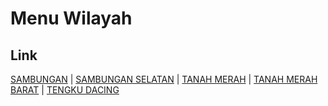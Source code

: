# Menu Wilayah

## Link

[SAMBUNGAN](https://github.com/gigit-pemilu/pemilu-2024-65-kalimantan-utara/tree/main/pileg-dpr/hitung-suara/sub/65-kalimantan-utara/sub/04-tana-tidung/sub/03-tana-lia/sub/2003-sambungan)
 | 
[SAMBUNGAN SELATAN](https://github.com/gigit-pemilu/pemilu-2024-65-kalimantan-utara/tree/main/pileg-dpr/hitung-suara/sub/65-kalimantan-utara/sub/04-tana-tidung/sub/03-tana-lia/sub/2005-sambungan-selatan)
 | 
[TANAH MERAH](https://github.com/gigit-pemilu/pemilu-2024-65-kalimantan-utara/tree/main/pileg-dpr/hitung-suara/sub/65-kalimantan-utara/sub/04-tana-tidung/sub/03-tana-lia/sub/2001-tanah-merah)
 | 
[TANAH MERAH BARAT](https://github.com/gigit-pemilu/pemilu-2024-65-kalimantan-utara/tree/main/pileg-dpr/hitung-suara/sub/65-kalimantan-utara/sub/04-tana-tidung/sub/03-tana-lia/sub/2004-tanah-merah-barat)
 | 
[TENGKU DACING](https://github.com/gigit-pemilu/pemilu-2024-65-kalimantan-utara/tree/main/pileg-dpr/hitung-suara/sub/65-kalimantan-utara/sub/04-tana-tidung/sub/03-tana-lia/sub/2002-tengku-dacing)

